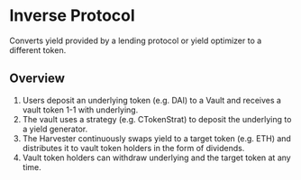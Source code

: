 # Inverse Protocol

Converts yield provided by a lending protocol or yield optimizer to a different token.

## Overview

1. Users deposit an underlying token (e.g. DAI) to a Vault and receives a vault token 1-1 with underlying.
2. The vault uses a strategy (e.g. CTokenStrat) to deposit the underlying to a yield generator.
3. The Harvester continuously swaps yield to a target token (e.g. ETH) and distributes it to vault token holders in the form of dividends.
4. Vault token holders can withdraw underlying and the target token at any time.